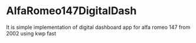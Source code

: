 # AlfaRomeo147DigitalDash
It is simple implementation of digital dashboard app for alfa romeo 147 from 2002 using kwp fast
